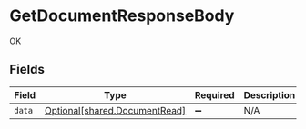 # GetDocumentResponseBody

OK


## Fields

| Field                                                                | Type                                                                 | Required                                                             | Description                                                          |
| -------------------------------------------------------------------- | -------------------------------------------------------------------- | -------------------------------------------------------------------- | -------------------------------------------------------------------- |
| `data`                                                               | [Optional[shared.DocumentRead]](../../models/shared/documentread.md) | :heavy_minus_sign:                                                   | N/A                                                                  |